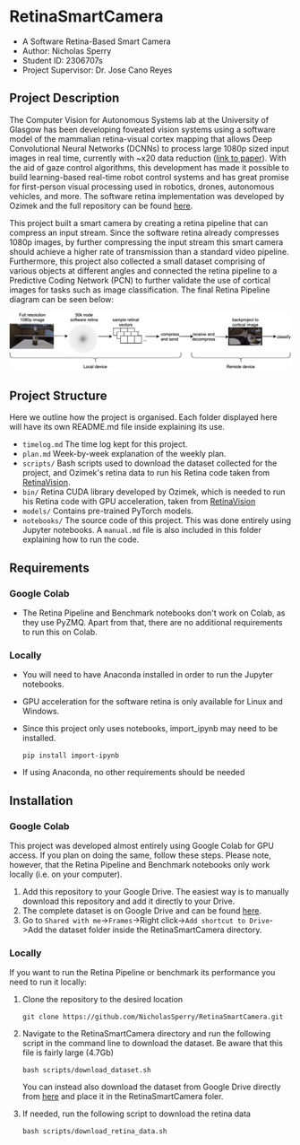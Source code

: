 # RetinaSmartCamera

* A Software Retina-Based Smart Camera
* Author: Nicholas Sperry
* Student ID: 2306707s
* Project Supervisor: Dr. Jose Cano Reyes

## Project Description
The Computer Vision for Autonomous Systems lab at the University of Glasgow has been developing foveated vision systems using a software model of the mammalian retina-visual cortex mapping that allows Deep Convolutional Neural Networks (DCNNs) to process large 1080p sized input images in real time, currently with ~x20 data reduction ([link to paper](https://www.frontiersin.org/articles/10.3389/fncel.2019.00036/full)). With the aid of gaze control algorithms, this development has made it possible to build learning-based real-time robot control systems and has great promise for first-person visual processing used in robotics, drones, autonomous vehicles, and more. The software retina implementation was developed by Ozimek and the full repository can be found [here](https://github.com/Pozimek/RetinaVision).

This project built a smart camera by creating a retina pipeline that can compress an input stream. Since the software retina already compresses 1080p images, by further compressing the input stream this smart camera should achieve a higher rate of transmission than a standard video pipeline. Furthermore, this project also collected a small dataset comprising of various objects at different angles and connected the retina pipeline to a Predictive Coding Network (PCN) to further validate the use of cortical images for tasks such as image classification. The final Retina Pipeline diagram can be seen below:

![image](retina_pipeline_image.png)

## Project Structure
Here we outline how the project is organised. Each folder displayed here will have its own README.md file inside explaining its use.
* `timelog.md` The time log kept for this project.
* `plan.md` Week-by-week explanation of the weekly plan.
* `scripts/` Bash scripts used to download the dataset collected for the project, and Ozimek's retina data to run his Retina code taken from [RetinaVision](https://github.com/Pozimek/RetinaVision).
* `bin/` Retina CUDA library developed by Ozimek, which is needed to run his Retina code with GPU acceleration, taken from [RetinaVision](https://github.com/Pozimek/RetinaVision)
* `models/` Contains pre-trained PyTorch models.
* `notebooks/` The source code of this project. This was done entirely using Jupyter notebooks. A `manual.md` file is also included in this folder explaining how to run the code.

## Requirements
### Google Colab
* The Retina Pipeline and Benchmark notebooks don't work on Colab, as they use PyZMQ. Apart from that, there are no additional requirements to run this on Colab.

### Locally
* You will need to have Anaconda installed in order to run the Jupyter notebooks.
* GPU acceleration for the software retina is only available for Linux and Windows.
* Since this project only uses notebooks, import_ipynb may need to be installed.

      pip install import-ipynb
* If using Anaconda, no other requirements should be needed

## Installation
### Google Colab
This project was developed almost entirely using Google Colab for GPU access. If you plan on doing the same, follow these steps. Please note, however, that the Retina Pipeline and Benchmark notebooks only work locally (i.e. on your computer).
1.  Add this repository to your Google Drive. The easiest way is to manually download this repository and add it directly to your Drive.
2.  The complete dataset is on Google Drive and can be found [here](https://drive.google.com/drive/folders/1UeI7ImDhNBQrdQMNfoMazztBUC9Z8lYT?usp=sharing). 
3.  Go to `Shared with me`->`Frames`->Right click->`Add shortcut to Drive`->Add the dataset folder inside the RetinaSmartCamera directory.

### Locally
If you want to run the Retina Pipeline or benchmark its performance you need to run it locally:
1.  Clone the repository to the desired location

        git clone https://github.com/NicholasSperry/RetinaSmartCamera.git
2.  Navigate to the RetinaSmartCamera directory and run the following script in the command line to download the dataset. Be aware that this file is fairly large (4.7Gb)

        bash scripts/download_dataset.sh
    You can instead also download the dataset from Google Drive directly from [here](https://drive.google.com/drive/folders/1UeI7ImDhNBQrdQMNfoMazztBUC9Z8lYT?usp=sharing) and place it in the RetinaSmartCamera foler.
3.  If needed, run the following script to download the retina data

        bash scripts/download_retina_data.sh
